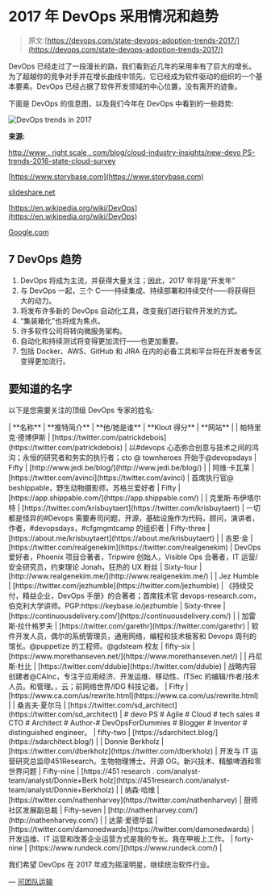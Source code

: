 # 2017 年 DevOps 采用情况和趋势

> 原文:[https://devops.com/state-devops-adoption-trends-2017/](https://devops.com/state-devops-adoption-trends-2017/)

DevOps 已经走过了一段漫长的路，我们看到近几年的采用率有了巨大的增长。为了超越你的竞争对手并在增长曲线中领先，它已经成为软件驱动的组织的一个基本要素。DevOps 已经占据了软件开发领域的中心位置，没有离开的迹象。

下面是 DevOps 的信息图，以及我们今年在 DevOps 中看到的一些趋势:

![DevOps trends in 2017](../Images/130ac3190591371808d7ab5fe0b85bbe.png)

**来源:**

[http://www . right scale . com/blog/cloud-industry-insights/new-devo PS-trends-2016-state-cloud-survey](http://www.rightscale.com/blog/cloud-industry-insights/new-devops-trends-2016-state-cloud-survey)

[https://www.storybase.com](https://www.storybase.com)

[slideshare.net](http://pt.slideshare.net/johnpviner/devops-be-careful-what-you-wish-for)

[https://en.wikipedia.org/wiki/DevOps](https://en.wikipedia.org/wiki/DevOps)

[Google.com](https://www.google.com)

## 7 DevOps 趋势

1.  DevOps 将成为主流，并获得大量关注；因此，2017 年将是“开发年”
2.  与 DevOps 一起，三个 C——持续集成、持续部署和持续交付——将获得巨大的动力。
3.  将发布许多新的 DevOps 自动化工具，改变我们进行软件开发的方式。
4.  “集装箱化”也将成为焦点。
5.  许多软件公司将转向微服务架构。
6.  自动化和持续测试将变得更加流行——也更加重要。
7.  包括 Docker、AWS、GitHub 和 JIRA 在内的必备工具和平台将在开发者专区变得更加流行。

## 要知道的名字

以下是您需要关注的顶级 DevOps 专家的姓名:

<colgroup><col width="149"><col width="218"><col width="250"><col width="94"><col width="375"></colgroup>
| **名称** | **推特简介** | **他/她是谁** | **Klout 得分** | **网站** |
| 帕特里克·德博伊斯 | [https://twitter.com/patrickdebois](https://twitter.com/patrickdebois) | 以#devops 心态弥合创意与技术之间的鸿沟；永恒的研究者和务实的执行者；cto @ townheroes 开始于@devopsdays | Fifty | [http://www.jedi.be/blog/](http://www.jedi.be/blog/) |
| 阿维·卡瓦莱 | [https://twitter.com/avinci](https://twitter.com/avinci) | 首席执行官@ beshippable，野生动物摄影师，苏格兰爱好者 | Fifty | [https://app.shippable.com/](https://app.shippable.com/) |
| 克里斯·布伊塔尔特 | [https://twitter.com/krisbuytaert](https://twitter.com/krisbuytaert) | 一切都是怪异的#Devops 需要寿司问题，开源，基础设施作为代码，顾问，演讲者，作者，#devopsdays，#cfgmgmtcamp 的组织者 | Fifty-three | [https://about.me/krisbuytaert](https://about.me/krisbuytaert) |
| 吉恩·金 | [https://twitter.com/realgenekim](https://twitter.com/realgenekim) | DevOps 爱好者，Phoenix 项目合著者，Tripwire 创始人，Visible Ops 合著者，IT 运营/安全研究员，约束理论 Jonah，狂热的 UX 粉丝 | Sixty-four | [http://www.realgenekim.me/](http://www.realgenekim.me/) |
| Jez Humble | [https://twitter.com/jezhumble](https://twitter.com/jezhumble) | 《持续交付，精益企业，DevOps 手册》的合著者；首席技术官 devops-research.com，伯克利大学讲师。PGP:https://keybase.io/jezhumble | Sixty-three | [https://continuousdelivery.com/](https://continuousdelivery.com/) |
| 加雷斯·拉什格罗夫 | [https://twitter.com/garethr](https://twitter.com/garethr) | 软件开发人员，偶尔的系统管理员，通用网络，编程和技术极客和 Devops 周刊的馆长。@puppetize 的工程师。@gdsteam 校友 | fifty-six | [https://www.morethanseven.net/](https://www.morethanseven.net/) |
| 丹尼斯·杜比 | [https://twitter.com/ddubie](https://twitter.com/ddubie) | 战略内容创建者@CAInc，专注于应用经济、开发运维、移动性、ITSec 的编辑/作者/技术人员。和管理。，云；前网络世界/IDG 科技记者。 | Fifty | [https://www.ca.com/us/rewrite.html](https://www.ca.com/us/rewrite.html) |
| 桑吉夫·夏尔马 | [https://twitter.com/sd_architect](https://twitter.com/sd_architect) | # devo PS # Agile # Cloud # tech sales # CTO # Architect # Author-# DevOpsForDummies # Blogger # Inventor # distinguished engineer。 | fifty-two | [https://sdarchitect.blog/](https://sdarchitect.blog/) |
| Donnie Berkholz | [https://twitter.com/dberkholz](https://twitter.com/dberkholz) | 开发与 IT 运营研究总监@451Research。生物物理博士。开源 OG。新兴技术、精酿啤酒和零世界问题 | Fifty-nine | [https://451 research . com/analyst-team/analyst/Donnie+Berk holz](https://451research.com/analyst-team/analyst/Donnie+Berkholz) |
| 纳森·哈维 | [https://twitter.com/nathenharvey](https://twitter.com/nathenharvey) | 厨师社区发展副总裁 | Fifty-seven | [http://nathenharvey.com/](http://nathenharvey.com/) |
| 达蒙·爱德华兹 | [https://twitter.com/damonedwards](https://twitter.com/damonedwards) | 开发运维、IT 运营和改善企业运营方式是我的专长。我在甲板上工作。 | forty-nine | [https://www.rundeck.com/](https://www.rundeck.com/) |

我们希望 DevOps 在 2017 年成为摇滚明星，继续统治软件行业。

— [可团队运输](https://devops.com/author/teamshippable/)